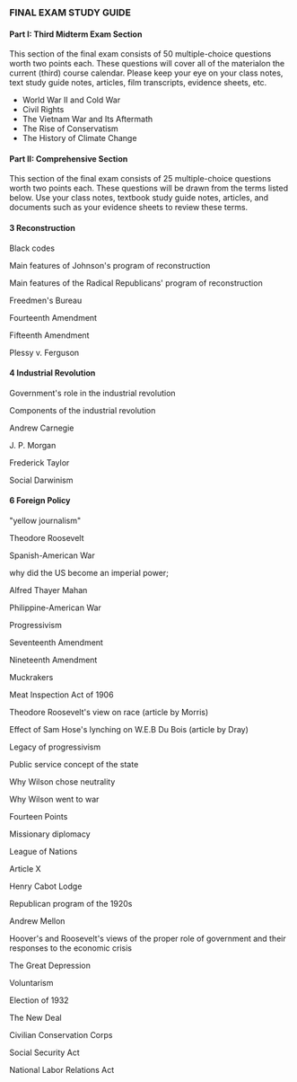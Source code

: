 ### FINAL EXAM STUDY GUIDE

#### Part I: Third Midterm Exam Section
This section of the final exam consists of 50 multiple-choice questions worth two points each. These questions will cover all of the materialon the current (third) course calendar. Please keep your eye on your class notes, text study guide notes, articles, film transcripts, evidence sheets, etc.
+ World War II and Cold War
+ Civil Rights
+ The Vietnam War and Its Aftermath
+ The Rise of Conservatism
+ The History of Climate Change

#### Part II: Comprehensive Section
This section of the final exam consists of 25 multiple-choice questions worth two points each. These questions will be drawn from the terms listed below. Use your class notes, textbook study guide notes, articles, and documents such as your evidence sheets to review these terms.

#### 3 Reconstruction
Black codes

Main features of Johnson's program of reconstruction

Main features of the Radical Republicans' program of reconstruction

Freedmen's Bureau

Fourteenth Amendment

Fifteenth Amendment

Plessy v. Ferguson

#### 4 Industrial Revolution
Government's role in the industrial revolution

Components of the industrial revolution

Andrew Carnegie

J. P. Morgan

Frederick Taylor

Social Darwinism

#### 6 Foreign Policy
"yellow journalism"

Theodore Roosevelt

Spanish-American War

why did the US become an imperial power;

Alfred Thayer Mahan

Philippine-American War

Progressivism

Seventeenth Amendment

Nineteenth Amendment

Muckrakers

Meat Inspection Act of 1906

Theodore Roosevelt's view on race (article by Morris)

Effect of Sam Hose's lynching on W.E.B Du Bois (article by Dray)

Legacy of progressivism

Public service concept of the state

Why Wilson chose neutrality

Why Wilson went to war

Fourteen Points

Missionary diplomacy

League of Nations

Article X

Henry Cabot Lodge

Republican program of the 1920s

Andrew Mellon

Hoover's and Roosevelt's views of the proper role of government and their responses to the economic crisis

The Great Depression

Voluntarism

Election of 1932

The New Deal

Civilian Conservation Corps

Social Security Act

National Labor Relations Act
